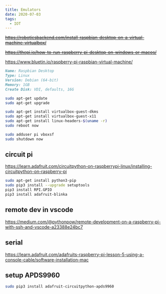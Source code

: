 ```yaml
---
title: Emulators
date: 2020-07-03
tags:
  - IOT
---
```


~~https://roboticsbackend.com/install-raspbian-desktop-on-a-virtual-machine-virtualbox/~~

~~https://thepi.io/how-to-run-raspberry-pi-desktop-on-windows-or-macos/~~

https://www.bluetin.io/raspberry-pi-raspbian-virtual-machine/

```md
Name: Raspbian Desktop
Type: Linux
Version: Debian (64-bit)
Memory: 1GB
Create Disk: VDI, defaults, 16G
```

```bash
sudo apt-get update
sudo apt-get upgrade

sudo apt-get install virtualbox-guest-dkms
sudo apt-get install virtualbox-guest-x11
sudo apt-get install linux-headers-$(uname -r)
sudo reboot now
```

```bash
sudo adduser pi vboxsf
sudo shutdown now
```

## circuit pi

https://learn.adafruit.com/circuitpython-on-raspberrypi-linux/installing-circuitpython-on-raspberry-pi

```bash
sudo apt-get install python3-pip
sudo pip3 install --upgrade setuptools
pip3 install RPI.GPIO
pip3 install adafruit-blinka

```

## remote dev in vscode

https://medium.com/@pythonpow/remote-development-on-a-raspberry-pi-with-ssh-and-vscode-a23388e24bc7

## serial

https://learn.adafruit.com/adafruits-raspberry-pi-lesson-5-using-a-console-cable/software-installation-mac

## setup APDS9960

```bash
sudo pip3 install adafruit-circuitpython-apds9960
```
